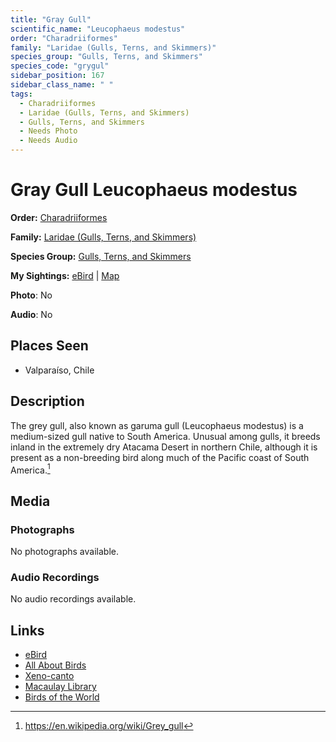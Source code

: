 ```yaml
---
title: "Gray Gull"
scientific_name: "Leucophaeus modestus"
order: "Charadriiformes"
family: "Laridae (Gulls, Terns, and Skimmers)"
species_group: "Gulls, Terns, and Skimmers"
species_code: "grygul"
sidebar_position: 167
sidebar_class_name: " "
tags: 
  - Charadriiformes
  - Laridae (Gulls, Terns, and Skimmers)
  - Gulls, Terns, and Skimmers
  - Needs Photo
  - Needs Audio
---
```


# Gray Gull <span className='sci_name'>Leucophaeus modestus</span>

**Order:** [Charadriiformes](/tags/charadriiformes)

**Family:** [Laridae (Gulls, Terns, and Skimmers)](/tags/laridae-gulls-terns-and-skimmers)

**Species Group:** [Gulls, Terns, and Skimmers](/tags/gulls-terns-and-skimmers)

**My Sightings:** [eBird](https://ebird.org/lifelist?r=world&time=life&spp=grygul) | [Map](/map?species_code=grygul)

**Photo**: No 

**Audio**: No

## Places Seen

* Valparaíso, Chile

## Description
The grey gull, also known as garuma gull (Leucophaeus modestus) is a medium-sized gull native to South America. Unusual among gulls, it breeds inland in the extremely dry Atacama Desert in northern Chile, although it is present as a non-breeding bird along much of the Pacific coast of South America.[^1]

[^1]: https://en.wikipedia.org/wiki/Grey_gull

## Media
### Photographs
No photographs available.

### Audio Recordings
No audio recordings available.

## Links
* [eBird](https://ebird.org/species/grygul) 
* [All About Birds](https://www.allaboutbirds.org/guide/grygul) 
* [Xeno-canto](https://www.xeno-canto.org/species/leucophaeus-modestus) 
* [Macaulay Library](https://search.macaulaylibrary.org/catalog?taxonCode=grygul&sort=rating_rank_desc)
* [Birds of the World](https://birdsoftheworld.org/bow/species/grygul)
